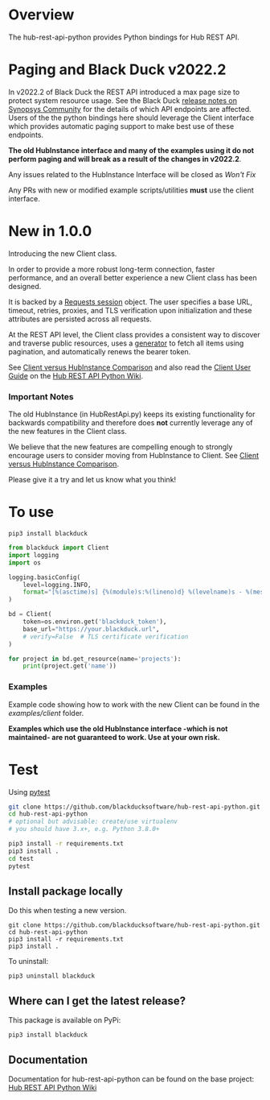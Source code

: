 # Overview

The hub-rest-api-python provides Python bindings for Hub REST API.

# Paging and Black Duck v2022.2

In v2022.2 of Black Duck the REST API introduced a max page size to protect system resource usage. See the Black Duck [release notes on Synopsys Community](https://community.synopsys.com/s/article/Black-Duck-Release-Notes) for the details of which API endpoints are affected. Users of the the python bindings here should leverage the Client interface which provides automatic paging support to make best use of these endpoints.

**The old HubInstance interface and many of the examples using it do not perform paging and will break as a result of the changes in v2022.2**.

Any issues related to the HubInstance Interface will be closed as *Won't Fix*

Any PRs with new or modified example scripts/utilities **must** use the client interface.

# New in 1.0.0

Introducing the new Client class.

In order to provide a more robust long-term connection, faster performance, and an overall better experience a new
Client class has been designed.

It is backed by a [Requests session](https://docs.python-requests.org/en/master/user/advanced/#session-objects) object. The user specifies a base URL, timeout, retries, proxies, and TLS verification upon initialization and these attributes are persisted across all requests.

At the REST API level, the Client class provides a consistent way to discover and traverse public resources, uses a
[generator](https://wiki.python.org/moin/Generators) to fetch all items using pagination, and automatically renews the bearer token.

See [Client versus HubInstance Comparison](https://github.com/blackducksoftware/hub-rest-api-python/wiki/Client-versus-HubInstance-Comparison) and also read the [Client User Guide](https://github.com/blackducksoftware/hub-rest-api-python/wiki/Client-User-Guide) on the [Hub REST API Python Wiki](https://github.com/blackducksoftware/hub-rest-api-python/wiki).

### Important Notes
The old HubInstance (in HubRestApi.py) keeps its existing functionality for backwards compatibility and therefore does **not** currently leverage any of the new features in the Client class.

We believe that the new features are compelling enough to strongly encourage users to consider moving from HubInstance to Client.
See [Client versus HubInstance Comparison](https://github.com/blackducksoftware/hub-rest-api-python/wiki/Client-versus-HubInstance-Comparison).


Please give it a try and let us know what you think!

# To use

```
pip3 install blackduck
```

```python
from blackduck import Client
import logging
import os

logging.basicConfig(
    level=logging.INFO,
    format="[%(asctime)s] {%(module)s:%(lineno)d} %(levelname)s - %(message)s"
)

bd = Client(
    token=os.environ.get('blackduck_token'),
    base_url="https://your.blackduck.url",
    # verify=False  # TLS certificate verification
)

for project in bd.get_resource(name='projects'):
    print(project.get('name'))
```

### Examples

Example code showing how to work with the new Client can be found in the *examples/client* folder.

**Examples which use the old HubInstance interface -which is not maintained- are not guaranteed to work. Use at your own risk.**

# Test #
Using [pytest](https://pytest.readthedocs.io/en/latest/contents.html)

```bash
git clone https://github.com/blackducksoftware/hub-rest-api-python.git
cd hub-rest-api-python
# optional but advisable: create/use virtualenv
# you should have 3.x+, e.g. Python 3.8.0+

pip3 install -r requirements.txt
pip3 install .
cd test
pytest
```

## Install package locally

Do this when testing a new version.

```
git clone https://github.com/blackducksoftware/hub-rest-api-python.git
cd hub-rest-api-python
pip3 install -r requirements.txt
pip3 install .
```

To uninstall:

```
pip3 uninstall blackduck
```

## Where can I get the latest release? ##
This package is available on PyPi:

`pip3 install blackduck`

## Documentation ##
Documentation for hub-rest-api-python can be found on the base project:
[Hub REST API Python Wiki](https://github.com/blackducksoftware/hub-rest-api-python/wiki)

